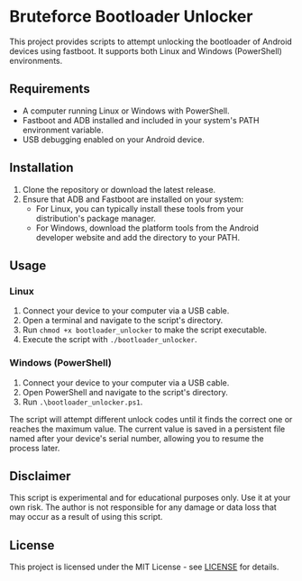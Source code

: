 # Bruteforce Bootloader Unlocker

This project provides scripts to attempt unlocking the bootloader of Android devices using fastboot. It supports both Linux and Windows (PowerShell) environments.

## Requirements

- A computer running Linux or Windows with PowerShell.
- Fastboot and ADB installed and included in your system's PATH environment variable.
- USB debugging enabled on your Android device.

## Installation

1. Clone the repository or download the latest release.
2. Ensure that ADB and Fastboot are installed on your system:
   - For Linux, you can typically install these tools from your distribution's package manager.
   - For Windows, download the platform tools from the Android developer website and add the directory to your PATH.

## Usage

### Linux

1. Connect your device to your computer via a USB cable.
2. Open a terminal and navigate to the script's directory.
3. Run `chmod +x bootloader_unlocker` to make the script executable.
4. Execute the script with `./bootloader_unlocker`.

### Windows (PowerShell)

1. Connect your device to your computer via a USB cable.
2. Open PowerShell and navigate to the script's directory.
3. Run `.\bootloader_unlocker.ps1`.

The script will attempt different unlock codes until it finds the correct one or reaches the maximum value. The current value is saved in a persistent file named after your device's serial number, allowing you to resume the process later.

## Disclaimer

This script is experimental and for educational purposes only. Use it at your own risk. The author is not responsible for any damage or data loss that may occur as a result of using this script.

## License

This project is licensed under the MIT License - see [LICENSE](LICENSE) for details.
